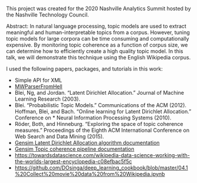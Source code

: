 This project was created for the 2020 Nashville Analytics Summit hosted by the Nashville Technology Council.

Abstract: In natural language processing, topic models are used to extract meaningful and human-interpretable topics from a corpus.  However, tuning topic models for large corpora can be time consuming and computationally expensive.  By monitoring topic coherence as a function of corpus size, we can determine how to efficiently create a high quality topic model.  In this talk, we will demonstrate this technique using the English Wikipedia corpus.

I used the following papers, packages, and tutorials in this work:
* Simple API for XML
* [MWParserFromHell](https://github.com/earwig/mwparserfromhell)
* Blei,  Ng, and Jordan. “Latent Dirichlet Allocation.” Journal of Machine Learning Research (2003).
* Blei.  “Probabilistic Topic Models.”  Communications of the ACM (2012).
Hoffman, Blei, and Bach. “Online learning for Latent Dirichlet Allocation.” Conference on * Neural Information Processing Systems (2010). 
* Röder, Both, and Hinneburg.  “Exploring the space of topic coherence measures.” Proceedings of the Eighth ACM International Conference on Web Search and Data Mining (2015).
* [Gensim Latent Dirichlet Allocation algorithm documentation](https://radimrehurek.com/gensim/models/ldamodel.html)
* [Gensim Topic coherence pipeline documentation](https://radimrehurek.com/gensim/models/coherencemodel.html)
* https://towardsdatascience.com/wikipedia-data-science-working-with-the-worlds-largest-encyclopedia-c08efbac5f5c
* https://github.com/DOsinga/deep_learning_cookbook/blob/master/04.1%20Collect%20movie%20data%20from%20Wikipedia.ipynb

